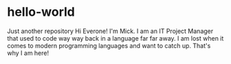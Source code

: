 # hello-world
Just another repository
Hi Everone!
I'm Mick.  I am an IT Project Manager that used to code way way back in a language far far away.  I am lost when it comes to modern programming languages and want to catch up. That's why I am here!

